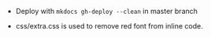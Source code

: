 - Deploy with `mkdocs gh-deploy --clean` in master branch

- css/extra.css is used to remove red font from inline code.  
